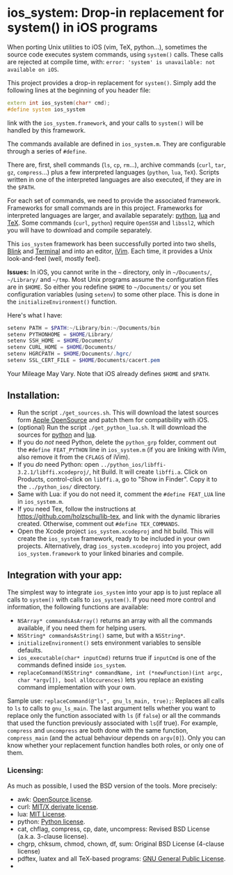 # ios_system: Drop-in replacement for system() in iOS programs

When porting Unix utilities to iOS (vim, TeX, python...), sometimes the source code executes system commands, using `system()` calls. These calls are rejected at compile time, with: 
`error: 'system' is unavailable: not available on iOS`. 

This project provides a drop-in replacement for `system()`. Simply add the following lines at the beginning of you header file: 
```cpp
extern int ios_system(char* cmd);
#define system ios_system
```
link with the `ios_system.framework`, and your calls to `system()` will be handled by this framework.

The commands available are defined in `ios_system.m`. They are configurable through a series of `#define`. 

There are, first, shell commands (`ls`, `cp`, `rm`...), archive commands (`curl`, `tar`, `gz`, `compress`...) plus a few interpreted languages (`python`, `lua`, `TeX`). Scripts written in one of the interpreted languages are also executed, if they are in the `$PATH`. 

For each set of commands, we need to provide the associated framework. Frameworks for small commands are in this project. Frameworks for interpreted languages are larger, and available separately: [python](https://github.com/holzschu/python_ios), [lua](https://github.com/holzschu/lua_ios) and [TeX](https://github.com/holzschu/lib-tex). Some commands (`curl`, `python`) require `OpenSSH` and `libssl2`, which you will have to download and compile separately.

This `ios_system` framework has been successfully ported into two shells, [Blink](https://github.com/holzschu/blink) and [Terminal](https://github.com/louisdh/terminal) and into an editor, [iVim](https://github.com/holzschu/iVim). Each time, it provides a Unix look-and-feel (well, mostly feel). 

**Issues:** In iOS, you cannot write in the `~` directory, only in `~/Documents/`, `~/Library/` and `~/tmp`. Most Unix programs assume the configuration files are in `$HOME`. 
So either you redefine `$HOME` to `~/Documents/` or you set configuration variables (using `setenv`) to some other place. This is done in the `initializeEnvironment()` function. 

Here's what I have:
```powershell
setenv PATH = $PATH:~/Library/bin:~/Documents/bin
setenv PYTHONHOME = $HOME/Library/
setenv SSH_HOME = $HOME/Documents/
setenv CURL_HOME = $HOME/Documents/
setenv HGRCPATH = $HOME/Documents/.hgrc/
setenv SSL_CERT_FILE = $HOME/Documents/cacert.pem
```
Your Mileage May Vary. Note that iOS already defines `$HOME` and `$PATH`. 

## Installation:

- Run the script `./get_sources.sh`. This will download the latest sources form [Apple OpenSource](https://opensource.apple.com) and patch them for compatibility with iOS. 
- (optional) Run the script `./get_python_lua.sh`.  It will download the sources for  [python](https://github.com/holzschu/python_ios) and [lua](https://github.com/holzschu/lua_ios). 
- If you do *not* need Python, delete the `python_grp` folder, comment out the `#define FEAT_PYTHON` line in `ios_system.m` (if you are linking with iVim, also remove it from the `CFLAGS` of iVim).
- If you *do* need Python: open `../python_ios/libffi-3.2.1/libffi.xcodeproj/`, hit Build. It will create `libffi.a`. Click on Products, control-click on `libffi.a`, go to "Show in Finder". Copy it to the `../python_ios/` directory. 
- Same with Lua: if you do not need it, comment the  `#define FEAT_LUA` line in `ios_system.m`.
- If you need Tex, follow the instructions at https://github.com/holzschu/lib-tex, and link with the dynamic libraries created. Otherwise, comment out `#define TEX_COMMANDS`.
- Open the Xcode project `ios_system.xcodeproj` and hit build. This will create the `ios_system` framework, ready to be included in your own projects. Alternatively, drag `ios_system.xcodeproj` into you project, add `ios_system.framework` to your linked binaries and compile. 

## Integration with your app:

The simplest way to integrate `ios_system` into your app is to just replace all calls to `system()` with calls to `ios_system()`. If you need more control and information, the following functions are available: 

- `NSArray* commandsAsArray()` returns an array with all the commands available, if you need them for helping users. 
- `NSString* commandsAsString()` same, but with a `NSString*`. 
- `initializeEnvironment()` sets environment variables to sensible defaults. 
- `ios_executable(char* inputCmd)` returns true if `inputCmd` is one of the commands defined inside `ios_system`. 
- `replaceCommand(NSString* commandName, int (*newFunction)(int argc, char *argv[]), bool allOccurences)` lets you replace an existing command implementation with your own. 

Sample use: `replaceCommand(@"ls", gnu_ls_main, true);`: Replaces all calls to `ls` to calls to `gnu_ls_main`. The last argument tells whether you want to replace only the function associated with `ls` (if `false`) or all the commands that used the function previously associated with `ls`(if true). For example, `compress` and `uncompress` are both done with the same function, `compress_main` (and the actual behaviour depends on `argv[0]`). Only you can know whether your replacement function handles both roles, or only one of them. 

### Licensing:

As much as possible, I used the BSD version of the tools. More precisely:
- awk: <a href="https://github.com/onetrueawk/awk/blob/master/LICENSE">OpenSource license</a>.
- curl: <a href="https://curl.haxx.se/docs/copyright.html">MIT/X derivate license</a>.
- lua: <a href="https://www.lua.org/license.html">MIT License</a>.
- python: <a href="https://docs.python.org/2.7/license.html">Python license</a>.
- cat, chflag, compress, cp, date, uncompress: Revised BSD License (a.k.a. 3-clause license). 
- chgrp, chksum, chmod, chown, df, sum: Original BSD License (4-clause license)
- pdftex, luatex and all TeX-based programs: <a href="https://www.gnu.org/licenses/gpl.html">GNU General Public License</a>.
- 

